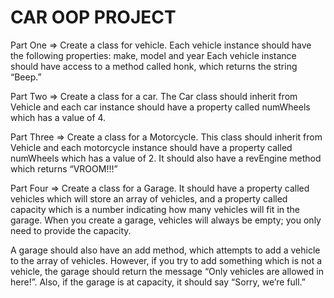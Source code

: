 # CAR OOP PROJECT 

Part One =>
Create a class for vehicle. Each vehicle instance should have the following properties:
make, model and year
Each vehicle instance should have access to a method called honk, which returns the string “Beep.”

Part Two =>
Create a class for a car. The Car class should inherit from Vehicle and each car instance should have a property called numWheels which has a value of 4.

Part Three =>
Create a class for a Motorcycle. This class should inherit from Vehicle and each motorcycle instance should have a property called numWheels which has a value of 2. It should also have a revEngine method which returns “VROOM!!!”

Part Four =>
Create a class for a Garage. It should have a property called vehicles which will store an array of vehicles, and a property called capacity which is a number indicating how many vehicles will fit in the garage. When you create a garage, vehicles will always be empty; you only need to provide the capacity.

A garage should also have an add method, which attempts to add a vehicle to the array of vehicles. However, if you try to add something which is not a vehicle, the garage should return the message “Only vehicles are allowed in here!”. Also, if the garage is at capacity, it should say “Sorry, we’re full.”
